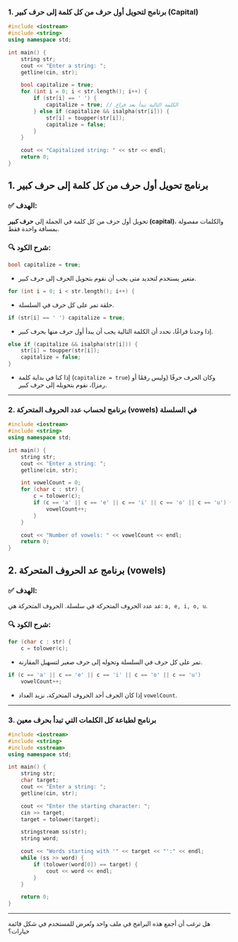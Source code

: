 ### **1. برنامج لتحويل أول حرف من كل كلمة إلى حرف كبير (Capital)**

```cpp
#include <iostream>
#include <string>
using namespace std;

int main() {
    string str;
    cout << "Enter a string: ";
    getline(cin, str);

    bool capitalize = true;
    for (int i = 0; i < str.length(); i++) {
        if (str[i] == ' ') {
            capitalize = true; // الكلمة التالية تبدأ بعد فراغ
        } else if (capitalize && isalpha(str[i])) {
            str[i] = toupper(str[i]);
            capitalize = false;
        }
    }

    cout << "Capitalized string: " << str << endl;
    return 0;
}
```


## **1. برنامج تحويل أول حرف من كل كلمة إلى حرف كبير**

### ✅ الهدف:

تحويل أول حرف من كل كلمة في الجملة إلى **حرف كبير (capital)**، والكلمات مفصولة بمسافة واحدة فقط.

### 🔍 شرح الكود:

```cpp
bool capitalize = true;
```

- متغير يستخدم لتحديد متى يجب أن نقوم بتحويل الحرف إلى حرف كبير.
    

```cpp
for (int i = 0; i < str.length(); i++) {
```

- حلقة تمر على كل حرف في السلسلة.
    

```cpp
if (str[i] == ' ') capitalize = true;
```

- إذا وجدنا فراغًا، نحدد أن الكلمة التالية يجب أن يبدأ أول حرف منها بحرف كبير.
    

```cpp
else if (capitalize && isalpha(str[i])) {
    str[i] = toupper(str[i]);
    capitalize = false;
}
```

- إذا كنا في بداية كلمة (`capitalize = true`) وكان الحرف حرفًا (وليس رقمًا أو رمزا)، نقوم بتحويله إلى حرف كبير.
    


---

### **2. برنامج لحساب عدد الحروف المتحركة (vowels) في السلسلة**

```cpp
#include <iostream>
#include <string>
using namespace std;

int main() {
    string str;
    cout << "Enter a string: ";
    getline(cin, str);

    int vowelCount = 0;
    for (char c : str) {
        c = tolower(c);
        if (c == 'a' || c == 'e' || c == 'i' || c == 'o' || c == 'u') {
            vowelCount++;
        }
    }

    cout << "Number of vowels: " << vowelCount << endl;
    return 0;
}
```

## **2. برنامج عد الحروف المتحركة (vowels)**

### ✅ الهدف:

عد عدد الحروف المتحركة في سلسلة. الحروف المتحركة هي: `a, e, i, o, u`.

### 🔍 شرح الكود:

```cpp
for (char c : str) {
    c = tolower(c);
```

- تمر على كل حرف في السلسلة وتحوله إلى حرف صغير لتسهيل المقارنة.
    

```cpp
if (c == 'a' || c == 'e' || c == 'i' || c == 'o' || c == 'u')
    vowelCount++;
```

- إذا كان الحرف أحد الحروف المتحركة، نزيد العداد `vowelCount`.
    

---

### **3. برنامج لطباعة كل الكلمات التي تبدأ بحرف معين**

```cpp
#include <iostream>
#include <string>
#include <sstream>
using namespace std;

int main() {
    string str;
    char target;
    cout << "Enter a string: ";
    getline(cin, str);

    cout << "Enter the starting character: ";
    cin >> target;
    target = tolower(target);

    stringstream ss(str);
    string word;

    cout << "Words starting with '" << target << "':" << endl;
    while (ss >> word) {
        if (tolower(word[0]) == target) {
            cout << word << endl;
        }
    }

    return 0;
}
```

---

هل ترغب أن أجمع هذه البرامج في ملف واحد وتُعرض للمستخدم في شكل قائمة خيارات؟